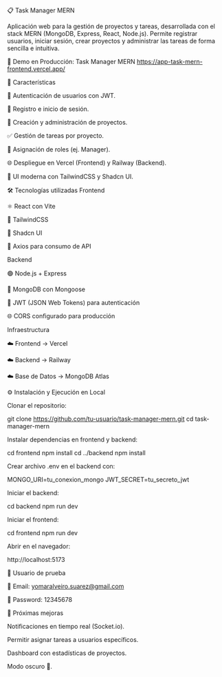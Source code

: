 📋 Task Manager MERN

Aplicación web para la gestión de proyectos y tareas, desarrollada con el stack MERN (MongoDB, Express, React, Node.js).
Permite registrar usuarios, iniciar sesión, crear proyectos y administrar las tareas de forma sencilla e intuitiva.

🔗 Demo en Producción: Task Manager MERN
https://app-task-mern-frontend.vercel.app/

🚀 Características

🔑 Autenticación de usuarios con JWT.

👤 Registro e inicio de sesión.

📂 Creación y administración de proyectos.

✅ Gestión de tareas por proyecto.

👥 Asignación de roles (ej. Manager).

🌐 Despliegue en Vercel (Frontend) y Railway (Backend).

🎨 UI moderna con TailwindCSS y Shadcn UI.

🛠️ Tecnologías utilizadas
Frontend

⚛️ React con Vite

🎨 TailwindCSS

🧩 Shadcn UI

🔄 Axios para consumo de API

Backend

🟢 Node.js + Express

🍃 MongoDB con Mongoose

🔐 JWT (JSON Web Tokens) para autenticación

🌐 CORS configurado para producción

Infraestructura

☁️ Frontend → Vercel

☁️ Backend → Railway

☁️ Base de Datos → MongoDB Atlas

⚙️ Instalación y Ejecución en Local

Clonar el repositorio:

git clone https://github.com/tu-usuario/task-manager-mern.git
cd task-manager-mern

Instalar dependencias en frontend y backend:

cd frontend
npm install
cd ../backend
npm install

Crear archivo .env en el backend con:

MONGO_URI=tu_conexion_mongo
JWT_SECRET=tu_secreto_jwt

Iniciar el backend:

cd backend
npm run dev

Iniciar el frontend:

cd frontend
npm run dev

Abrir en el navegador:

http://localhost:5173

👤 Usuario de prueba

📧 Email: yomaralveiro.suarez@gmail.com

🔑 Password: 12345678

📌 Próximas mejoras

 Notificaciones en tiempo real (Socket.io).

 Permitir asignar tareas a usuarios específicos.

 Dashboard con estadísticas de proyectos.

 Modo oscuro 🌙.

